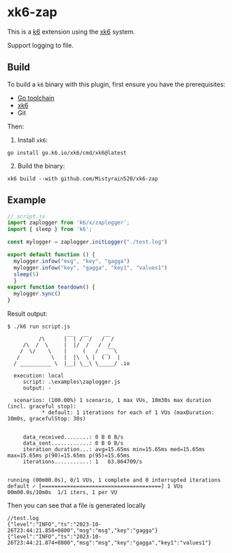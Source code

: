 # xk6-zap

This is a [k6](https://github.com/grafana/k6) extension using the
[xk6](https://github.com/grafana/xk6) system.

Support logging to file.


## Build

To build a `k6` binary with this plugin, first ensure you have the prerequisites:

- [Go toolchain](https://go101.org/article/go-toolchain.html)
- [xk6](https://github.com/grafana/xk6)
- Git

Then:

1. Install `xk6`:
  ```shell
  go install go.k6.io/xk6/cmd/xk6@latest
  ```

2. Build the binary:
  ```shell
  xk6 build --with github.com/Mistyrain520/xk6-zap
  ```




## Example

```javascript
// script.js
import zaplogger from 'k6/x/zaplogger';
import { sleep } from 'k6';

const mylogger = zaplogger.initLogger("./test.log")

export default function () { 
  mylogger.infow("msg", "key", "gagga")
  mylogger.infow("key", "gagga", "key1", "values1")
  sleep(5)
  }
export function teardown() {
  mylogger.sync()
}
```

Result output:

```shell
$ ./k6 run script.js

          /\      |‾‾| /‾‾/   /‾‾/
     /\  /  \     |  |/  /   /  /
    /  \/    \    |     (   /   ‾‾\
   /          \   |  |\  \ |  (‾)  |
  / __________ \  |__| \__\ \_____/ .io

  execution: local
     script: .\examples\zaplogger.js
     output: -

  scenarios: (100.00%) 1 scenario, 1 max VUs, 10m30s max duration (incl. graceful stop):
           * default: 1 iterations for each of 1 VUs (maxDuration: 10m0s, gracefulStop: 30s)


     data_received........: 0 B 0 B/s
     data_sent............: 0 B 0 B/s
     iteration_duration...: avg=15.65ms min=15.65ms med=15.65ms max=15.65ms p(90)=15.65ms p(95)=15.65ms
     iterations...........: 1   63.864709/s


running (00m00.0s), 0/1 VUs, 1 complete and 0 interrupted iterations
default ✓ [======================================] 1 VUs  00m00.0s/10m0s  1/1 iters, 1 per VU
```
Then you can see that a file is generated locally
```
//test.log
{"level":"INFO","ts":"2023-10-26T23:44:21.858+0800","msg":"msg","key":"gagga"}
{"level":"INFO","ts":"2023-10-26T23:44:21.874+0800","msg":"msg","key":"gagga","key1":"values1"}

```